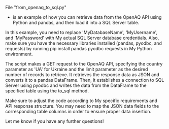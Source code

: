 File "from_openaq_to_sql.py" 
- is an example of how you can retrieve data from the OpenAQ API using Python and pandas, and then load it into a SQL Server table.

In this example, you need to replace 'MyDatabaseName', 'MyUsername', and 'MyPassword' with My actual SQL Server database credentials. Also, make sure you have the necessary libraries installed (pandas, pyodbc, and requests) by running pip install pandas pyodbc requests in My Python environment.

The script makes a GET request to the OpenAQ API, specifying the country parameter as 'UA' for Ukraine and the limit parameter as the desired number of records to retrieve. It retrieves the response data as JSON and converts it to a pandas DataFrame. Then, it establishes a connection to SQL Server using pyodbc and writes the data from the DataFrame to the specified table using the to_sql method.

Make sure to adjust the code according to My specific requirements and API response structure. You may need to map the JSON data fields to the corresponding table columns in order to ensure proper data insertion.

Let me know if you have any further questions!